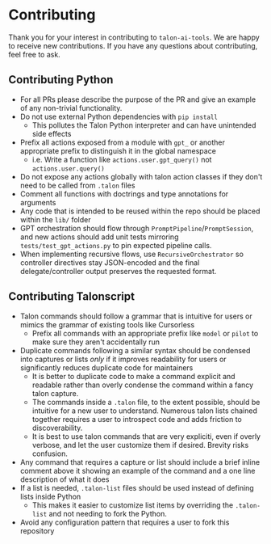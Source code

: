 # Contributing

Thank you for your interest in contributing to `talon-ai-tools`. We are happy to receive new contributions. If you have any questions about contributing, feel free to ask.

## Contributing Python

- For all PRs please describe the purpose of the PR and give an example of any non-trivial functionality.
- Do not use external Python dependencies with `pip install`
  - This pollutes the Talon Python interpreter and can have unintended side effects
- Prefix all actions exposed from a module with `gpt_` or another appropriate prefix to distinguish it in the global namespace
  - i.e. Write a function like `actions.user.gpt_query()` not `actions.user.query()`
- Do not expose any actions globally with talon action classes if they don't need to be called from `.talon` files
- Comment all functions with doctrings and type annotations for arguments
- Any code that is intended to be reused within the repo should be placed within the `lib/` folder
- GPT orchestration should flow through `PromptPipeline`/`PromptSession`, and new actions should add unit tests mirroring `tests/test_gpt_actions.py` to pin expected pipeline calls.
- When implementing recursive flows, use `RecursiveOrchestrator` so controller directives stay JSON-encoded and the final delegate/controller output preserves the requested format.

## Contributing Talonscript

- Talon commands should follow a grammar that is intuitive for users or mimics the grammar of existing tools like Cursorless
  - Prefix all commands with an appropriate prefix like `model` or `pilot` to make sure they aren't accidentally run
- Duplicate commands following a similar syntax should be condensed into captures or lists _only_ if it improves readability for users or significantly reduces duplicate code for maintainers
  - It is better to duplicate code to make a command explicit and readable rather than overly condense the command within a fancy talon capture.
  - The commands inside a `.talon` file, to the extent possible, should be intuitive for a new user to understand. Numerous talon lists chained together requires a user to introspect code and adds friction to discoverability.
  - It is best to use talon commands that are very expliciti, even if overly verbose, and let the user customize them if desired. Brevity risks confusion.
- Any command that requires a capture or list should include a brief inline comment above it showing an example of the command and a one line description of what it does
- If a list is needed, `.talon-list` files should be used instead of defining lists inside Python
  - This makes it easier to customize list items by overriding the `.talon-list` and not needing to fork the Python.
- Avoid any configuration pattern that requires a user to fork this repository
